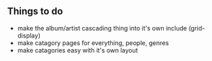 ## Things to do

- make the album/artist cascading thing into it's own include (grid-display)
- make catagory pages for everything, people, genres
- make catagories easy with it's own layout
